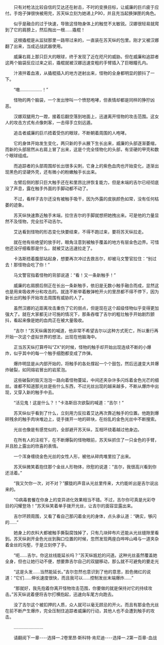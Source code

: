 <div class="read-content j_readContent" id="">
                <p>　　只有对枪法比较自信的艾达还在射击，不时的变换目标，让威廉的巨爪疲于应付。手炮子弹很快被用完，苏天纵立刻为她递上P90，并且充当起换弹匣的角色。<p>　　似乎是融合的过于快速，导致这怪物身体上的触觉不太敏锐。汉娜很轻易就爬到了它的肩膀上，然后掏出一根……撬棍！<p>　　这根撬棍是从监狱那里一路带过来的，一直装在苏天纵的包里。刚才又被汉娜翻了出来，当成近战武器使用。<p>　　威廉右肩上那只巨大的眼球，终于发现了近在咫尺的威胁。但在威廉和追踪者这两个脑袋反应过来之前，撬棍就被汉娜迅速变粗的手臂插入了巨眼瞳孔内。<p>　　汁液拌着血液，从撬棍插入的地方迸射出来，怪物的全身都明显的颤抖了一下。<p>　　“嗷………………！”<p>　　怪物的两个脑袋，一个发出惨叫一个愤怒咆哮，但表情却都是同样的狰狞凶恶。<p>　　汉娜双腿用力一蹬，接着后翻空落到地面上，迅速离开怪物的攻击范围。这女人的攻击方式有点像刺客，一击得手立刻远遁。<p>　　追击者威廉的巨爪捂着受伤的眼球，不断朝着周围的人咆哮。<p>　　它的身体开始发生变化，两只新的手从腋下生长出来，威廉的头部逐渐萎缩，而新的头部居然从右肩上冒了出来，这是个完全怪物化的头部，有坚硬的甲壳和数个眼球组成。<p>　　而追踪者的头部周围却长出很多尖刺，它身上的紫色血肉也开始变化，逐渐出现黑色的坚硬外壳，还有微小的粉嫩触手长出来。<p>　　左臂后侧的那只巨大触手还在和里昂比拼恢复能力，但是末端的吉尔已经彻底没了声息，露在触手外面的手脚动都不动了。<p>　　不过，看样子吉尔还没有被触手吸干，因为外露的皮肤颜色如常，没有任何枯萎的迹象。<p>　　苏天纵快速靠近触手末端，拉住吉尔的手脚就想把她拽出来。可是他的力量显然不及怪物，完全拉不动吉尔。<p>　　艾达看到怪物的形态变化快要结束，不得不跑过来，要将苏天纵拉走。<p>　　就在他有些绝望的放手时，眼角注意到被触手覆盖的地方有层金色边界。可惜他还没仔细看那是什么，就被艾达迅速拉走了。<p>　　卡洛斯捂着腹部站起身，想要再次冲过去救吉尔，却被马文警官拉住：“别过去！那怪物会吃了你！”<p>　　马文警官指着怪物的背部说道：“看！又一条新触手！”<p>　　威廉的右肩膀后侧正在长出一条新触手，依旧是无数小触手融合而成，显然这也是用来吸收养分和攻击的。就连不断举着散弹枪开火的里昂都不得不停下，因为新长出的触手开始攻击周围有威胁的人了。<p>　　虽然汉娜的近距离攻击重伤了它的弱点，但是现在这个超级怪物似乎变得更加强大了。就在大家都无计可施的情况下，那条吞噬了吉尔的粗壮触手开始剧烈颤抖，看起来像是她的血肉正在被大量吸收。<p>　　“吉尔！”苏天纵痛苦的喊道，他非常不希望吉尔以这种方式死亡，所以重行再开始一次这个虚拟世界的想法，出现在他脑海中。<p>　　正当苏天纵打算呼叫“ZX”的时候，怪物的触手却开始出现连续不断的小爆炸，似乎其中的每一个触手细胞都变成了炸弹。<p>　　爆炸明显是从内部开始的，将触手的各处撑起一个个鼓包，然后迅速变大并爆炸破裂，如同熔岩冒出的岩浆泡。<p>　　这些破裂的毁灭泡泡一路向着怪物蔓延，中间还夹杂许多闪烁着金色光芒的细丝。谁都不知道那光丝是些什么东西，不过光丝出现的越来越多，不断从爆炸中出现，又穿入新的触手中去。<p>　　“活见鬼！这是什么？！”卡洛斯目次欲裂的喊道：“吉尔！”<p>　　苏天纵似乎看到了什么，立刻用力反拉着艾达再次靠近触手的位置。他跑到爆碎残余的触手肉块堆边上，徒手拨开一地的碎块，在纷乱的金色光丝中不断搜索。<p>　　光丝也像是有感觉似的，全部避开苏天纵，互相环绕着越过他身边。<p>　　在所有人的注视下，在不断爆裂的怪物眼前，苏天纵抓住了一只金色的手臂，并且脸上露出的欣喜的表情。<p>　　一个浑身缠绕金色光丝的女性人形，被他从碎肉堆里拉了出来。<p>　　苏天纵微笑着抱住那个金丝人形物体，欣慰的说道：“吉尔，我很高兴看到你还活着。”<p>　　“我又欠你一次，对不对？”朦胧的声音从光丝里传来，大约能听出是吉尔说出来的。<p>　　“G病毒套餐在你身上的变异进化效果相当不错。不过，吉尔你可真是光彩夺目的闪耀登场！”苏天纵笑着单手拨开光丝，让吉尔的面容显露出来。<p>　　吉尔环顾周围，又看了看自己那闪着金光的身体，点头承认道：“确实，够闪的……”<p>　　她身上的衣料大都被触手撕裂腐蚀掉了，只有几块碎布片还能从光丝缝隙里看到。苏天纵剥开金色光丝到胸口位置的时候，忽然发现两座白哗哗山峰与一道夹杂着金丝的沟壑，于是立刻停了手。<p>　　“呃……吉尔，你这丝线能延长吗？”苏天纵尴尬的问道。这种光丝虽然覆盖她全身，但也让她行动不便，想要靠吉尔自己的双腿移动，那么就不可避免的要走光<p>　　“这是头发……当然能延长。”吉尔忽然也意识到了他的意思，脸色微红的说道：“它们……伸长速度很快，而且我可以……控制发丝末端爆炸……”<p>　　“那就好，我先抱着你离开怪物攻击范围，你要做的就是保持对它的持续攻击。”苏天纵说着便将吉尔打横抱起，迅速向车尾方向跑去。<p>　　没了吉尔这个被扣押的人质，众人就可以毫无顾忌的开火。而且有那金色光丝在前不断产生爆炸，完全压制住追踪者威廉的行动，其他人也不会遭到触手的攻击。<p>　　……………………<p>　　请翻阅下一章----选择一.2卷里昂·斯科特·肯尼迪----选择一.2第一百章-血战<p> 
            </div>